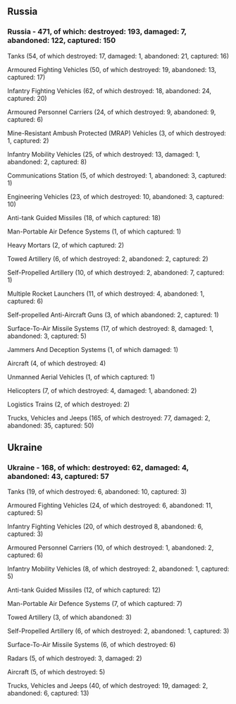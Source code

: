 
 
 ## Russia
 
 ### Russia - 471, of which: destroyed: 193, damaged: 7, abandoned: 122, captured: 150

 

 

 Tanks (54, of which destroyed: 17, damaged: 1, abandoned: 21, captured: 16)

 Armoured Fighting Vehicles (50, of which destroyed: 19, abandoned: 13, captured: 17)

 Infantry Fighting Vehicles (62, of which destroyed: 18, abandoned: 24, captured: 20)

 Armoured Personnel Carriers (24, of which destroyed: 9, abandoned: 9, captured: 6)

 Mine-Resistant Ambush Protected (MRAP) Vehicles (3, of which destroyed: 1, captured: 2)

 Infantry Mobility Vehicles (25, of which destroyed: 13, damaged: 1, abandoned: 2, captured: 8)

 Communications Station (5, of which destroyed: 1, abandoned: 3, captured: 1)

 Engineering Vehicles (23, of which destroyed: 10, abandoned: 3, captured: 10)

 Anti-tank Guided Missiles (18, of which captured: 18)

 Man-Portable Air Defence Systems (1, of which captured: 1)

 Heavy Mortars (2, of which captured: 2)

 Towed Artillery (6, of which destroyed: 2, abandoned: 2, captured: 2)

 Self-Propelled Artillery (10, of which destroyed: 2, abandoned: 7, captured: 1)

 Multiple Rocket Launchers (11, of which destroyed: 4, abandoned: 1, captured: 6)

 Self-propelled Anti-Aircraft Guns (3, of which abandoned: 2, captured: 1)

 Surface-To-Air Missile Systems (17, of which destroyed: 8, damaged: 1, abandoned: 3, captured: 5)

 Jammers And Deception Systems (1, of which damaged: 1)

 Aircraft (4, of which destroyed: 4)

 Unmanned Aerial Vehicles (1, of which captured: 1)

 Helicopters (7, of which destroyed: 4, damaged: 1, abandoned: 2)

 Logistics Trains (2, of which destroyed: 2)

 Trucks, Vehicles and Jeeps (165, of which destroyed: 77, damaged: 2, abandoned: 35, captured: 50)

 
 
 ## Ukraine
 
 ### Ukraine - 168, of which: destroyed: 62, damaged: 4, abandoned: 43, captured: 57

 

 

 Tanks (19, of which destroyed: 6, abandoned: 10, captured: 3)

 Armoured Fighting Vehicles (24, of which destroyed: 6, abandoned: 11, captured: 5)

 Infantry Fighting Vehicles (20, of which destroyed 8, abandoned: 6, captured: 3)

 Armoured Personnel Carriers (10, of which destroyed: 1, abandoned: 2, captured: 6)

 Infantry Mobility Vehicles (8, of which destroyed: 2, abandoned: 1, captured: 5)

 Anti-tank Guided Missiles (12, of which captured: 12)

 Man-Portable Air Defence Systems (7, of which captured: 7)

 Towed Artillery (3, of which abandoned: 3)

 Self-Propelled Artillery (6, of which destroyed: 2, abandoned: 1, captured: 3)

 Surface-To-Air Missile Systems (6, of which destroyed: 6)

 

 

 Radars (5, of which destroyed: 3, damaged: 2)

 Aircraft (5, of which destroyed: 5)

 Trucks, Vehicles and Jeeps (40, of which destroyed: 19, damaged: 2, abandoned: 6, captured: 13)

